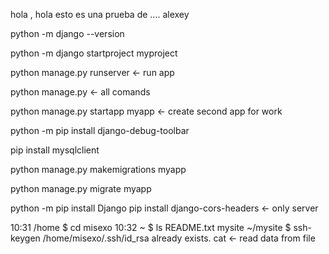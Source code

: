 hola , hola esto es una prueba de .... alexey

python -m django --version

python -m django startproject myproject

python manage.py runserver                  <- run app

python manage.py                            <- all comands

python manage.py startapp myapp             <- create second app for work

python -m pip install django-debug-toolbar

pip install mysqlclient

python manage.py makemigrations myapp

python manage.py migrate myapp






















python -m pip install Django
pip install django-cors-headers <- only server


10:31 /home $ cd misexo
10:32 ~ $ ls
README.txt  mysite
 ~/mysite $ ssh-keygen
 /home/misexo/.ssh/id_rsa already exists.
 cat <- read data from file